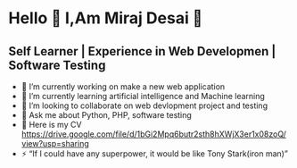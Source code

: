    #  Hello 👋 I,Am Miraj Desai 🤟

  ## Self Learner | Experience in Web Developmen | Software Testing

- 🔭 I’m currently working on make a new web application 
- 🌱 I’m currently learning artificial intelligence and Machine learning
- 👯 I’m looking to collaborate on web devlopment project and testing
- 💬 Ask me about Python, PHP, software testing
- 📄 Here is my CV https://drive.google.com/file/d/1bGi2Mpq6butr2sth8hXWjX3er1x08zoQ/view?usp=sharing
- ⚡ “If I could have any superpower, it would be like Tony Stark(iron man)”

